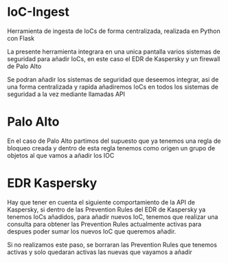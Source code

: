 # IoC-Ingest
Herramienta de ingesta de IoCs de forma centralizada, realizada en Python con Flask

La presente herramienta integrara en una unica pantalla varios sistemas de seguridad para añadir IoCs, en este caso el EDR de Kaspersky y un firewall de Palo Alto

Se podran añadir los sistemas de seguridad que deseemos integrar, asi de una forma centralizada y rapida añadiremos IoCs en todos los sistemas de seguridad a la vez mediante llamadas API

# Palo Alto
En el caso de Palo Alto partimos del supuesto que ya tenemos una regla de bloqueo creada y dentro de esta regla tenemos como origen un grupo de objetos al que vamos a añadir los IOC

# EDR Kaspersky
Hay que tener en cuenta el siguiente comportamiento de la API de Kaspersky, si dentro de las Prevention Rules del EDR de Kaspersky ya tenemos IoCs añadidos, para añadir nuevos IoC, tenemos que realizar una consulta para obtener las Prevention Rules actualmente activas para despues poder sumar los nuevos IoC que queremos añadir.

Si no realizamos este paso, se borraran las Prevention Rules que tenemos activas y solo quedaran activas las nuevas que vayamos a añadir
